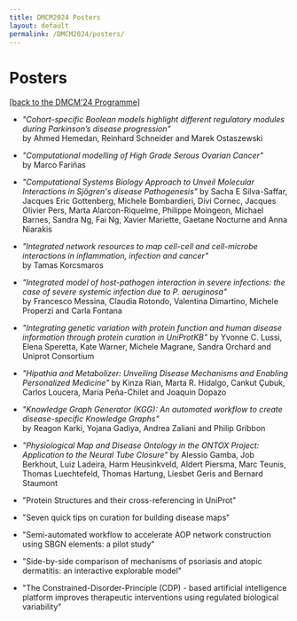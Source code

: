```yaml
---
title: DMCM2024 Posters
layout: default
permalink: /DMCM2024/posters/
---
```


# Posters

[[back to the DMCM'24 Programme]](https://disease-maps.org/DMCM2024/programme/)

- *"Cohort-specific Boolean models highlight different regulatory modules during Parkinson’s disease progression"*  
by Ahmed Hemedan, Reinhard Schneider and Marek Ostaszewski

- *"Computational modelling of High Grade Serous Ovarian Cancer"*  
by Marco Fariñas
 
- *"Computational Systems Biology Approach to Unveil Molecular Interactions in Sjögren's disease Pathogenesis"*
by Sacha E Silva-Saffar, Jacques Eric Gottenberg, Michele Bombardieri, Divi Cornec, Jacques Olivier Pers, Marta Alarcon-Riquelme, Philippe Moingeon, Michael Barnes, Sandra Ng, Fai Ng, Xavier Mariette, Gaetane Nocturne and Anna Niarakis

- *"Integrated network resources to map cell-cell and cell-microbe interactions in inflammation, infection and cancer"*  
by Tamas Korcsmaros
  
- *"Integrated model of host-pathogen interaction in severe infections: the case of severe systemic infection due to P. aeruginosa"*  
by Francesco Messina, Claudia Rotondo, Valentina Dimartino, Michele Properzi and Carla Fontana
  
- *"Integrating genetic variation with protein function and human disease information through protein curation in UniProtKB"*
by Yvonne C. Lussi, Elena Speretta, Kate Warner, Michele Magrane, Sandra Orchard and Uniprot Consortium
  
- *"Hipathia and Metabolizer: Unveiling Disease Mechanisms and Enabling Personalized Medicine"*
by Kinza Rian, Marta R. Hidalgo, Cankut Çubuk, Carlos Loucera, Maria Peña-Chilet and Joaquin Dopazo
  
- *"Knowledge Graph Generator (KGG): An automated workflow to create disease-specific Knowledge Graphs"*  
by Reagon Karki, Yojana Gadiya, Andrea Zaliani and Philip Gribbon

- *"Physiological Map and Disease Ontology in the ONTOX Project: Application to the Neural Tube Closure"*
by Alessio Gamba, Job Berkhout, Luiz Ladeira, Harm Heusinkveld, Aldert Piersma, Marc Teunis, Thomas Luechtefeld, Thomas Hartung, Liesbet Geris and Bernard Staumont

- "Protein Structures and their cross-referencing in UniProt"
- "Seven quick tips on curation for building disease maps"
- "Semi-automated workflow to accelerate AOP network construction using SBGN elements: a pilot study"
- "Side-by-side comparison of mechanisms of psoriasis and atopic dermatitis: an interactive explorable model"
- "The Constrained-Disorder-Principle (CDP) - based artificial intelligence platform improves therapeutic interventions using regulated biological variability"
